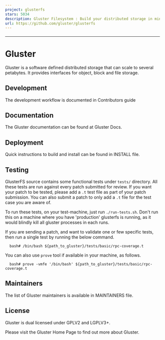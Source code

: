 ```yaml
---
project: glusterfs
stars: 5034
description: Gluster Filesystem : Build your distributed storage in minutes
url: https://github.com/gluster/glusterfs
---
```


####   
  
  
  

* * *

Gluster
=======

Gluster is a software defined distributed storage that can scale to several petabytes. It provides interfaces for object, block and file storage.

Development
-----------

The development workflow is documented in Contributors guide

Documentation
-------------

The Gluster documentation can be found at Gluster Docs.

Deployment
----------

Quick instructions to build and install can be found in INSTALL file.

Testing
-------

GlusterFS source contains some functional tests under `tests/` directory. All these tests are run against every patch submitted for review. If you want your patch to be tested, please add a `.t` test file as part of your patch submission. You can also submit a patch to only add a `.t` file for the test case you are aware of.

To run these tests, on your test-machine, just run `./run-tests.sh`. Don't run this on a machine where you have 'production' glusterfs is running, as it would blindly kill all gluster processes in each runs.

If you are sending a patch, and want to validate one or few specific tests, then run a single test by running the below command.

```
  bash# /bin/bash ${path_to_gluster}/tests/basic/rpc-coverage.t
```

You can also use `prove` tool if available in your machine, as follows.

```
  bash# prove -vmfe '/bin/bash' ${path_to_gluster}/tests/basic/rpc-coverage.t
```

Maintainers
-----------

The list of Gluster maintainers is available in MAINTAINERS file.

License
-------

Gluster is dual licensed under GPLV2 and LGPLV3+.

Please visit the Gluster Home Page to find out more about Gluster.
